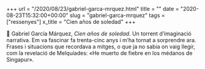 +++
url = "/2020/08/23/gabriel-garca-mrquez.html"
title = ""
date = "2020-08-23T15:32:00+00:00"
slug = "gabriel-garca-mrquez"
tags = ["ressenyes"]
x_title = "Cien años de soledad"
+++

📖 Gabriel García Márquez, *Cien años de soledad*. Un torrent d’imaginació narrativa. Em va fascinar fa trenta-cinc anys i m’ha tornat a sorprendre ara. Frases i situacions que recordava a mitges, o que ja no sabia on vaig llegir, com la revelació de Melquíades: «He muerto de fiebre en los médanos de Singapur».

